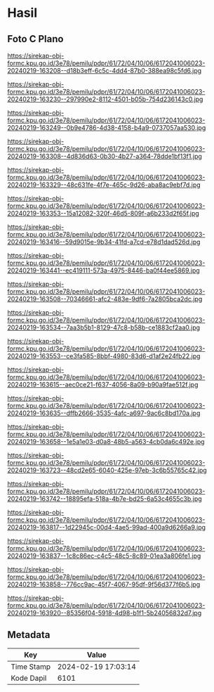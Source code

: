 # Hasil

## Foto C Plano

https://sirekap-obj-formc.kpu.go.id/3e78/pemilu/pdpr/61/72/04/10/06/6172041006023-20240219-163208--d18b3eff-6c5c-4dd4-87b0-388ea98c5fd6.jpg

https://sirekap-obj-formc.kpu.go.id/3e78/pemilu/pdpr/61/72/04/10/06/6172041006023-20240219-163230--297990e2-8112-4501-b05b-754d236143c0.jpg

https://sirekap-obj-formc.kpu.go.id/3e78/pemilu/pdpr/61/72/04/10/06/6172041006023-20240219-163249--0b9e4786-4d38-4158-b4a9-0737057aa530.jpg

https://sirekap-obj-formc.kpu.go.id/3e78/pemilu/pdpr/61/72/04/10/06/6172041006023-20240219-163308--4d836d63-0b30-4b27-a364-78dde1bf13f1.jpg

https://sirekap-obj-formc.kpu.go.id/3e78/pemilu/pdpr/61/72/04/10/06/6172041006023-20240219-163329--48c631fe-4f7e-465c-9d26-aba8ac9ebf7d.jpg

https://sirekap-obj-formc.kpu.go.id/3e78/pemilu/pdpr/61/72/04/10/06/6172041006023-20240219-163353--15a12082-320f-46d5-809f-a6b233d2f65f.jpg

https://sirekap-obj-formc.kpu.go.id/3e78/pemilu/pdpr/61/72/04/10/06/6172041006023-20240219-163416--59d9015e-9b34-41fd-a7cd-e78d1dad526d.jpg

https://sirekap-obj-formc.kpu.go.id/3e78/pemilu/pdpr/61/72/04/10/06/6172041006023-20240219-163441--ec419111-573a-4975-8446-ba0f44ee5869.jpg

https://sirekap-obj-formc.kpu.go.id/3e78/pemilu/pdpr/61/72/04/10/06/6172041006023-20240219-163508--70346661-afc2-483e-9df6-7a2805bca2dc.jpg

https://sirekap-obj-formc.kpu.go.id/3e78/pemilu/pdpr/61/72/04/10/06/6172041006023-20240219-163534--7aa3b5b1-8129-47c8-b58b-ce1883cf2aa0.jpg

https://sirekap-obj-formc.kpu.go.id/3e78/pemilu/pdpr/61/72/04/10/06/6172041006023-20240219-163553--ce3fa585-8bbf-4980-83d6-d1af2e24fb22.jpg

https://sirekap-obj-formc.kpu.go.id/3e78/pemilu/pdpr/61/72/04/10/06/6172041006023-20240219-163615--aec0ce21-f637-4056-8a09-b90a9fae512f.jpg

https://sirekap-obj-formc.kpu.go.id/3e78/pemilu/pdpr/61/72/04/10/06/6172041006023-20240219-163635--dffb2666-3535-4afc-a697-9ac6c8bd170a.jpg

https://sirekap-obj-formc.kpu.go.id/3e78/pemilu/pdpr/61/72/04/10/06/6172041006023-20240219-163658--1e5a1e03-d0a8-48b5-a563-4cb0da6c492e.jpg

https://sirekap-obj-formc.kpu.go.id/3e78/pemilu/pdpr/61/72/04/10/06/6172041006023-20240219-163723--48cd2e65-6040-425e-97eb-3c6b55765c42.jpg

https://sirekap-obj-formc.kpu.go.id/3e78/pemilu/pdpr/61/72/04/10/06/6172041006023-20240219-163742--18895efa-518a-4b7e-bd25-6a53c4655c3b.jpg

https://sirekap-obj-formc.kpu.go.id/3e78/pemilu/pdpr/61/72/04/10/06/6172041006023-20240219-163817--1d22945c-00d4-4ae5-99ad-400a9d6266a9.jpg

https://sirekap-obj-formc.kpu.go.id/3e78/pemilu/pdpr/61/72/04/10/06/6172041006023-20240219-163837--1c8c86ec-c4c5-48c5-8c89-01ea3a806fe1.jpg

https://sirekap-obj-formc.kpu.go.id/3e78/pemilu/pdpr/61/72/04/10/06/6172041006023-20240219-163858--776cc9ac-45f7-4067-95df-9f56d377f6b5.jpg

https://sirekap-obj-formc.kpu.go.id/3e78/pemilu/pdpr/61/72/04/10/06/6172041006023-20240219-163920--85356f04-5918-4d98-b1f1-5b24056832d7.jpg


## Metadata

| Key        | Value               |
| ---------- | ------------------- |
| Time Stamp | 2024-02-19 17:03:14 |
| Kode Dapil | 6101                |



